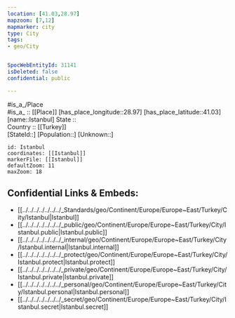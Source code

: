```yaml
---
location: [41.03,28.97] 
mapzoom: [7,12] 
mapmarker: city 
type: City
tags:
- geo/City


SpocWebEntityId: 31141
isDeleted: false
confidential: public

---
```

#is_a_/Place  
#is_a_ :: [[Place]] 
[has_place_longitude::28.97] 
[has_place_latitude::41.03] 
[name::Istanbul] 
State ::  
Country :: [[Turkey]]  
[StateId::] 
[Population::] 
[Unknown::] 


```leaflet
id: Istanbul
coordinates: [[Istanbul]] 
markerFile: [[Istanbul]] 
defaultZoom: 11 
maxZoom: 18
```


## Confidential Links & Embeds: 
- [[../../../../../../../_Standards/geo/Continent/Europe/Europe~East/Turkey/City/Istanbul|Istanbul]] 
- [[../../../../../../../_public/geo/Continent/Europe/Europe~East/Turkey/City/Istanbul.public|Istanbul.public]] 
- [[../../../../../../../_internal/geo/Continent/Europe/Europe~East/Turkey/City/Istanbul.internal|Istanbul.internal]] 
- [[../../../../../../../_protect/geo/Continent/Europe/Europe~East/Turkey/City/Istanbul.protect|Istanbul.protect]] 
- [[../../../../../../../_private/geo/Continent/Europe/Europe~East/Turkey/City/Istanbul.private|Istanbul.private]] 
- [[../../../../../../../_personal/geo/Continent/Europe/Europe~East/Turkey/City/Istanbul.personal|Istanbul.personal]] 
- [[../../../../../../../_secret/geo/Continent/Europe/Europe~East/Turkey/City/Istanbul.secret|Istanbul.secret]] 
